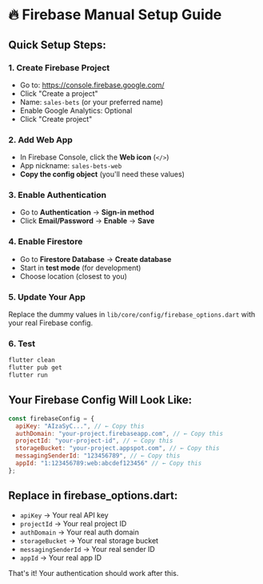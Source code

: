 # 🔥 Firebase Manual Setup Guide

## **Quick Setup Steps:**

### **1. Create Firebase Project**
- Go to: https://console.firebase.google.com/
- Click "Create a project"
- Name: `sales-bets` (or your preferred name)
- Enable Google Analytics: Optional
- Click "Create project"

### **2. Add Web App**
- In Firebase Console, click the **Web icon** (`</>`)
- App nickname: `sales-bets-web`
- **Copy the config object** (you'll need these values)

### **3. Enable Authentication**
- Go to **Authentication** → **Sign-in method**
- Click **Email/Password** → **Enable** → **Save**

### **4. Enable Firestore**
- Go to **Firestore Database** → **Create database**
- Start in **test mode** (for development)
- Choose location (closest to you)

### **5. Update Your App**
Replace the dummy values in `lib/core/config/firebase_options.dart` with your real Firebase config.

### **6. Test**
```bash
flutter clean
flutter pub get
flutter run
```

## **Your Firebase Config Will Look Like:**
```javascript
const firebaseConfig = {
  apiKey: "AIzaSyC...", // ← Copy this
  authDomain: "your-project.firebaseapp.com", // ← Copy this
  projectId: "your-project-id", // ← Copy this
  storageBucket: "your-project.appspot.com", // ← Copy this
  messagingSenderId: "123456789", // ← Copy this
  appId: "1:123456789:web:abcdef123456" // ← Copy this
};
```

## **Replace in firebase_options.dart:**
- `apiKey` → Your real API key
- `projectId` → Your real project ID
- `authDomain` → Your real auth domain
- `storageBucket` → Your real storage bucket
- `messagingSenderId` → Your real sender ID
- `appId` → Your real app ID

That's it! Your authentication should work after this.
